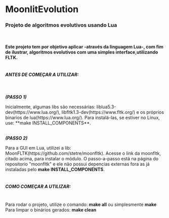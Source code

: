 <h1>MoonlitEvolution</h1>
<h3>Projeto de algoritmos evolutivos usando Lua</h3>
<br><br>
<strong>Este projeto tem por objetivo aplicar -através da linguagem Lua-, com fim de ilustrar, algoritmos evolutivos com uma simples interface,utilizando FLTK.</strong>
<br><br>
<h5>ANTES DE COMEÇAR A UTILIZAR:</h5>
<br>
<p><em><strong>(PASSO 1)</strong></em></p>
Inicialmente, algumas libs são necessárias: liblua5.3-dev(https://www.lua.org/), libfltk1.3-dev(https://www.fltk.org/) e os próprios binarios de lua(https://www.lua.org/). Para instalá-las, se estiver no Linux, use: **make INSTALL_COMPONENTS**. 
<br><br>
<p><em><strong>(PASSO 2)</strong></em></p>
Para a GUI em Lua, utilizei a lib: MoonFLTK(https://github.com/stetre/moonfltk). Acesse o link da moonfltk, citado acima, para instalar o módulo. O passo-a-passo está na página do repositorio "moonfltk" e ele não possui depencias externas fora as já instaladas pelo <strong>make INSTALL_COMPONENTS</strong>.
<br><br>
<h5>COMO COMEÇAR A UTILIZAR:</h5>
<br>
Para rodar o projeto, utilize o comando: <strong>make all</strong> ou simplesmente <strong>make</strong>
Para limpar o binários gerados: <strong>make clean</strong>
